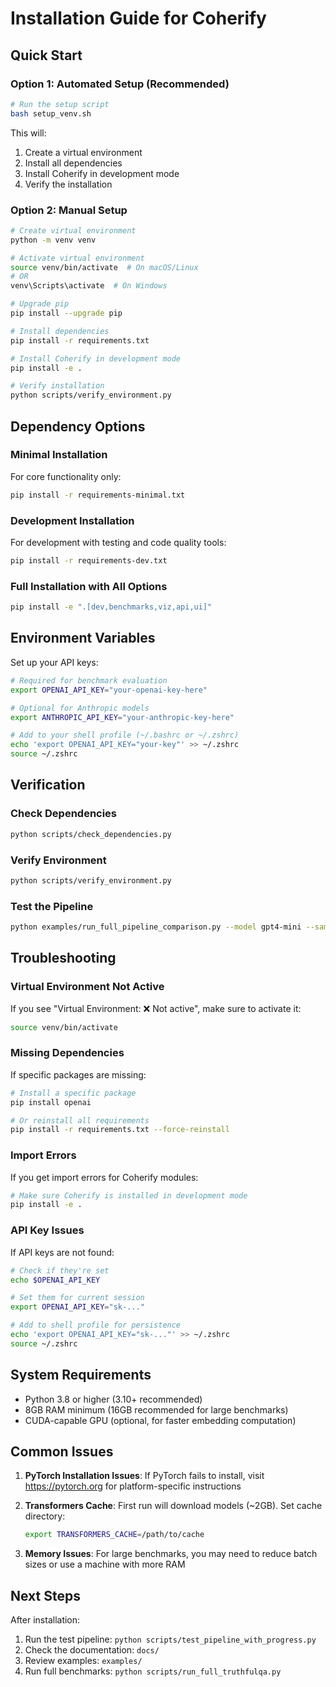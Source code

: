 # Installation Guide for Coherify

## Quick Start

### Option 1: Automated Setup (Recommended)

```bash
# Run the setup script
bash setup_venv.sh
```

This will:
1. Create a virtual environment
2. Install all dependencies
3. Install Coherify in development mode
4. Verify the installation

### Option 2: Manual Setup

```bash
# Create virtual environment
python -m venv venv

# Activate virtual environment
source venv/bin/activate  # On macOS/Linux
# OR
venv\Scripts\activate  # On Windows

# Upgrade pip
pip install --upgrade pip

# Install dependencies
pip install -r requirements.txt

# Install Coherify in development mode
pip install -e .

# Verify installation
python scripts/verify_environment.py
```

## Dependency Options

### Minimal Installation
For core functionality only:
```bash
pip install -r requirements-minimal.txt
```

### Development Installation
For development with testing and code quality tools:
```bash
pip install -r requirements-dev.txt
```

### Full Installation with All Options
```bash
pip install -e ".[dev,benchmarks,viz,api,ui]"
```

## Environment Variables

Set up your API keys:

```bash
# Required for benchmark evaluation
export OPENAI_API_KEY="your-openai-key-here"

# Optional for Anthropic models
export ANTHROPIC_API_KEY="your-anthropic-key-here"

# Add to your shell profile (~/.bashrc or ~/.zshrc)
echo 'export OPENAI_API_KEY="your-key"' >> ~/.zshrc
source ~/.zshrc
```

## Verification

### Check Dependencies
```bash
python scripts/check_dependencies.py
```

### Verify Environment
```bash
python scripts/verify_environment.py
```

### Test the Pipeline
```bash
python examples/run_full_pipeline_comparison.py --model gpt4-mini --samples 3
```

## Troubleshooting

### Virtual Environment Not Active

If you see "Virtual Environment: ❌ Not active", make sure to activate it:
```bash
source venv/bin/activate
```

### Missing Dependencies

If specific packages are missing:
```bash
# Install a specific package
pip install openai

# Or reinstall all requirements
pip install -r requirements.txt --force-reinstall
```

### Import Errors

If you get import errors for Coherify modules:
```bash
# Make sure Coherify is installed in development mode
pip install -e .
```

### API Key Issues

If API keys are not found:
```bash
# Check if they're set
echo $OPENAI_API_KEY

# Set them for current session
export OPENAI_API_KEY="sk-..."

# Add to shell profile for persistence
echo 'export OPENAI_API_KEY="sk-..."' >> ~/.zshrc
source ~/.zshrc
```

## System Requirements

- Python 3.8 or higher (3.10+ recommended)
- 8GB RAM minimum (16GB recommended for large benchmarks)
- CUDA-capable GPU (optional, for faster embedding computation)

## Common Issues

1. **PyTorch Installation Issues**: If PyTorch fails to install, visit https://pytorch.org for platform-specific instructions

2. **Transformers Cache**: First run will download models (~2GB). Set cache directory:
   ```bash
   export TRANSFORMERS_CACHE=/path/to/cache
   ```

3. **Memory Issues**: For large benchmarks, you may need to reduce batch sizes or use a machine with more RAM

## Next Steps

After installation:
1. Run the test pipeline: `python scripts/test_pipeline_with_progress.py`
2. Check the documentation: `docs/`
3. Review examples: `examples/`
4. Run full benchmarks: `python scripts/run_full_truthfulqa.py`